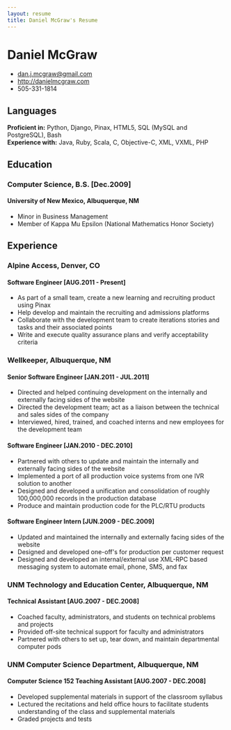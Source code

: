 ```yaml
---
layout: resume
title: Daniel McGraw's Resume
---
```


# Daniel McGraw

 * <dan.j.mcgraw@gmail.com>
 * <http://danielmcgraw.com>
 * 505-331-1814
  

## Languages

__Proficient in:__ Python, Django, Pinax, HTML5, SQL (MySQL and PostgreSQL), Bash  
__Experience with:__ Java, Ruby, Scala, C, Objective-C, XML, VXML, PHP  

## Education

### Computer Science, B.S. [Dec.2009]
#### University of New Mexico, Albuquerque, NM

 * Minor in Business Management
 * Member of Kappa Mu Epsilon (National Mathematics Honor Society)

## Experience

### Alpine Access, Denver, CO

#### Software Engineer [AUG.2011 - Present]

 * As part of a small team, create a new learning and recruiting product using Pinax
 * Help develop and maintain the recruiting and admissions platforms
 * Collaborate with the development team to create iterations stories and tasks and their associated points
 * Write and execute quality assurance plans and verify acceptability criteria

### Wellkeeper, Albuquerque, NM

#### Senior Software Engineer [JAN.2011 - JUL.2011]

 * Directed and helped continuing development on the internally and externally facing sides of the website 
 * Directed the development team; act as a liaison between the technical and sales sides of the company
 * Interviewed, hired, trained, and coached interns and new employees for the development team

#### Software Engineer [JAN.2010 - DEC.2010]

 * Partnered with others to update and maintain the internally and externally facing sides of the website
 * Implemented a port of all production voice systems from one IVR solution to another
 * Designed and developed a unification and consolidation of roughly 100,000,000 records in the production database
 * Produce and maintain production code for the PLC/RTU products

#### Software Engineer Intern [JUN.2009 - DEC.2009]

 * Updated and maintained the internally and externally facing sides of the website
 * Designed and developed one-off's for production per customer request
 * Designed and developed an internal/external use XML-RPC based messaging system to automate email, phone, SMS, and fax

### UNM Technology and Education Center, Albuquerque, NM

#### Technical Assistant [AUG.2007 - DEC.2008]

 * Coached faculty, administrators, and students on technical problems and projects
 * Provided off-site technical support for faculty and administrators
 * Partnered with others to set up, tear down, and maintain departmental computer pods

### UNM Computer Science Department, Albuquerque, NM

#### Computer Science 152 Teaching Assistant [AUG.2007 - DEC.2008]

 * Developed supplemental materials in support of the classroom syllabus 
 * Lectured the recitations and held office hours to facilitate students understanding of the class and supplemental materials
 * Graded projects and tests